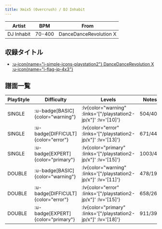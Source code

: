 ```yaml
---
title: Xmix5 (Overcrush) / DJ Inhabit
---
```


|Artist|BPM|From|
|------|---|----|
|DJ Inhabit|70-400|DanceDanceRevolution X|

## 収録タイトル

- [ :u-icon{name="i-simple-icons-playstation2"} DanceDanceRevolution X :u-icon{name="i-flag-jp-4x3"} ](/playstation2-jp/x)

## 譜面一覧

|PlayStyle|Difficulty|Levels|Notes|Movie|
|---------|----------|------|-----|-----|
|SINGLE| :u-badge[BASIC]{color="warning"} | :lv{color="warning" :links='["/playstation2-jp/x"]' :lv='[10]'} |504/40||
|SINGLE| :u-badge[DIFFICULT]{color="error"} | :lv{color="error" :links='["/playstation2-jp/x"]' :lv='[13]'} |671/44||
|SINGLE| :u-badge[EXPERT]{color="primary"} | :lv{color="primary" :links='["/playstation2-jp/x"]' :lv='[15]'} |1003/45||
|DOUBLE| :u-badge[BASIC]{color="warning"} | :lv{color="warning" :links='["/playstation2-jp/x"]' :lv='[11]'} |478/19||
|DOUBLE| :u-badge[DIFFICULT]{color="error"} | :lv{color="error" :links='["/playstation2-jp/x"]' :lv='[15]'} |658/26||
|DOUBLE| :u-badge[EXPERT]{color="primary"} | :lv{color="primary" :links='["/playstation2-jp/x"]' :lv='[18]'} |911/39||
